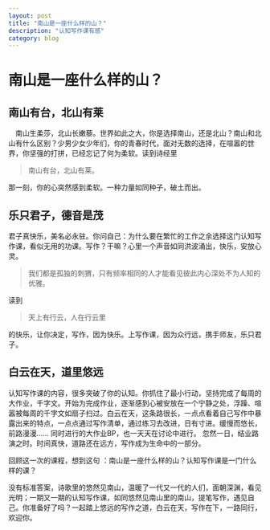 ```yaml
---
layout: post
title: "南山是一座什么样的山？"
description: "认知写作课有感"
category: blog
---
```


# 南山是一座什么样的山？

## 南山有台，北山有莱

　南山生柔莎，北山长嫩藜。世界如此之大，你是选择南山，还是北山？南山和北山有什么区别？少男少女少年们，你的青春时代，面对无数的选择，在喧嚣的世界，你坚强的打拼，已经忘记了何为柔软。读到诗经里

> 南山有台，北山有莱。

   那一刻，你的心突然感到柔软。一种力量如同种子，破土而出。


## 乐只君子，德音是茂
   君子真快乐，美名必永驻。你问自己：为什么要在繁忙的工作之余选择这门认知写作课，看似无用的功课。写作？干嘛？心里一个声音如同洪波涌出，快乐，安放心灵。

> 我们都是孤独的刺猬，只有频率相同的人才能看见彼此内心深处不为人知的优雅。

  读到

> 天上有行云，人在行云里

  的快乐，让你决定，写作，因为快乐。上写作课，因为众行远，携手师友，乐只君子。

## 白云在天，道里悠远

  认知写作课的内容，很多突破了你的认知。你抓住了最小行动，坚持完成了每周的大作业，千字文。开始为完成作业，逐渐感到心被安放在一个宁静之处，浮躁、喧嚣被每周的千字文如扇子扫过。白云在天，这条路很长，一点点看着自己写作中暴露出来的特点，一点点通过写作清单，通过练习去改进，日有寸进。缓慢而悠长，前路漫漫......
  同时进行的大作业BP，也一天天在讨论中进行。
  忽然一日，结业路演之时。时间真快，道路还在远方，写作成为生命中的一部分。
  
  回顾这一次的课程，想到这句 ：南山是一座什么样的山？认知写作课是一门什么样的课？ 

  没有标准答案，诗歌里的悠然见南山，温暖了一代又一代的人们，面朝深渊，看见光明；一期又一期的认知写作课，如同悠然见南山里的南山，提笔写作，遇见自己。你准备好了吗？一起踏上悠远的写作之道，白云在天，写作在下，一路同行，欢迎你。
